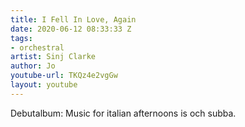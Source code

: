 ```yaml
---
title: I Fell In Love, Again
date: 2020-06-12 08:33:33 Z
tags:
- orchestral
artist: Sinj Clarke
author: Jo
youtube-url: TKQz4e2vgGw
layout: youtube
---
```


Debutalbum: Music for italian afternoons is och subba.

